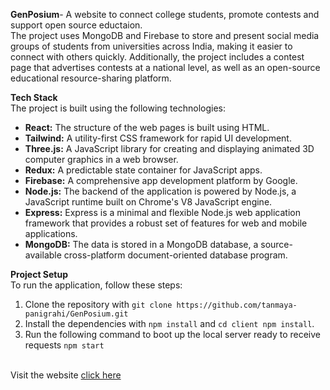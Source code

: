 **GenPosium**- A website to connect college students, promote contests and support open source eductaion. <br/>
The project uses MongoDB and Firebase to store and present social media groups of students from universities across India, making it easier to connect with others quickly. Additionally, the project includes a contest page that advertises contests at a national level, as well as an open-source educational resource-sharing platform.

**Tech Stack**  
The project is built using the following technologies:

- **React:** The structure of the web pages is built using HTML.
- **Tailwind:** A utility-first CSS framework for rapid UI development.
- **Three.js:** A JavaScript library for creating and displaying animated 3D computer graphics in a web browser.
- **Redux:** A predictable state container for JavaScript apps.
- **Firebase:** A comprehensive app development platform by Google.
- **Node.js:** The backend of the application is powered by Node.js, a JavaScript runtime built on Chrome's V8 JavaScript engine.
- **Express:** Express is a minimal and flexible Node.js web application framework that provides a robust set of features for web and mobile applications.
- **MongoDB:** The data is stored in a MongoDB database, a source-available cross-platform document-oriented database program.

**Project Setup**  
To run the application, follow these steps:

1. Clone the repository with `git clone https://github.com/tanmaya-panigrahi/GenPosium.git`
2. Install the dependencies with `npm install` and `cd client npm install`.
3. Run the following command to boot up the local server ready to receive requests `npm start`

<br/>
Visit the website
 <a  href="https://genposium.onrender.com">click here</a>
